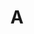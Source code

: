---
layout: inventory-template
title: A
index: 1
home: buildingtoys
items:
  - name: Domino Blocks
    category: Bricks that Stack
    manufacturer: The A.C. Gilbert Company, New Haven, Connecticut, USA
    material: Wood
    year: 1950s
    image: /images/lego/cross/lego-church-309.jpg
    note:
      - 1950s Domino Blocks by Anne Farrell. Anne Farrell, who later became known as Anne F. Ford, was a prominent 
        designer of children's wooden toys. She created wooden toys for companies such as A. C. Gilbert and Milton Bradley.
      
  - name: Archiblocks - Post Modern Period Set
    category: Bricks that Stack
    manufacturer: Interactive Arts, Incorporated, Bristol, Vermont, USA
    material: Wood
    year: 1994-95
    image: /images/lego/cross/lego-church-309.jpg
    note:
      - Sets are produced in a range of architectural styles including Roman, Egyptian and Post Modern.

---
